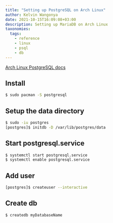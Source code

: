 ```yaml
---
title: "Setting up PostgreSQL on Arch Linux"
author: Kelvin Wangonya
date: 2021-10-15T16:09:08+03:00
description: Setting up MariaDB on Arch Linux
taxonomies:
  tags:
    - reference
    - linux
    - psql
    - db
---
```


[Arch Linux PostgreSQL docs](https://wiki.archlinux.org/title/PostgreSQL)

## Install

```sh
$ sudo pacman -S postgresql
```

## Setup the data directory

```sh
$ sudo -iu postgres
[postgres]$ initdb -D /var/lib/postgres/data
```

## Start postgresql.service

```sh
$ systemctl start postgresql.service
$ systemctl enable postgresql.service
```

## Add user

```sh
[postgres]$ createuser --interactive
```

## Create db

```sh
$ createdb myDatabaseName
```
